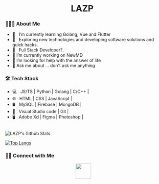 <div align="center">
<h1>LAZP</h1>
</div>

<h3> 👨🏻‍💻 About Me </h3>

- 🔭 &nbsp; I’m currently learning Golang, Vue and Flutter 
- 🤔 &nbsp; Exploring new technologies and developing software solutions and quick hacks.
- 💼 &nbsp; Full Stack Developer?.
- 🔭 I’m currently working on NewMD
- 🤔 I’m looking for help with the answer of life
- 💬 Ask me about ... don't ask me anything
<h3>🛠 Tech Stack</h3>

- 💻 &nbsp; JS/TS | Python | Golang | C/C++ | 
- 🌐 &nbsp; HTML | CSS | JavaScript |
- 🛢 &nbsp; MySQL | Firebase | MongoDB |
- 🔧 &nbsp;  Visual Studio code | Git |
- 🖥 &nbsp; Adobe Xd | Figma | Photoshop | 

<br>

<img align="center" src="https://github-readme-stats.vercel.app/api?username=banahaker&include_all_commits=true&count_private=true&show_icons=true&line_height=20&title_color=7A7ADB&icon_color=2234AE&text_color=D3D3D3&bg_color=0,000000,130F40" alt="LAZP's Github Stats">
</br>


[![Top Langs](https://github-readme-stats.vercel.app/api/top-langs/?username=banahaker&layout=compact&text_color=daf7dc&bg_color=151515)](https://github.com/devSouvik/github-readme-stats)


<h3> 🤝🏻 Connect with Me </h3>

<p align="center">
&nbsp; <a href="pn0818x@outlook.com" target="_blank" rel="noopener noreferrer"><img src="https://img.icons8.com/plasticine/100/000000/gmail.png"  width="50" /></a>
</p>
